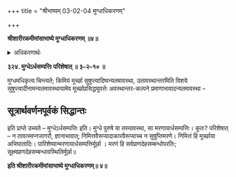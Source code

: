 +++
title = "श्रीभाष्यम् 03-02-04 मुग्धाधिकरणम्"

+++


**श्रीशारीरकमीमांसाभाष्ये मुग्धाधिकरणम् ॥४॥**

<details><summary>अधिकरणार्थः</summary>

देहिनो मूर्च्छावस्थास्वरूपनिर्णयः
</details>

**३२४. मुग्धेऽर्धसम्पत्तिः परिशेषात् ॥ ३–२–१० ॥**

मुग्धमधिकृत्य चिन्त्यते; किमियं मूर्च्छा सुषुप्त्यादिष्वन्यतमावस्था, उतावस्थान्तरमिति विशये सुषुप्त्यादीनामन्यतमावस्थायामेव मूर्च्छाप्रसिद्ध्युपत्तेः अवस्थान्तर-कल्पने प्रमाणाभावादन्यतमावस्था –

## सूत्रार्थवर्णनपूर्वकं सिद्धान्तः

इति प्राप्ते उच्यते – मुग्धेऽर्धसम्पत्तिः इति। मुग्धे पुरुषे या तस्यावस्था, सा मरणायार्धसम्पत्तिः। कुतः? परिशेषात् – न तावत्स्वप्नजागरौ, ज्ञानाभावात्; निमित्तवैरूप्यादाकारवैरूप्याच्च न सुषुप्तिमरणे। निमित्तं हि मूर्च्छाया अभिघातादिः। पारिशेष्यान्मरणायार्धसम्पत्तिर्मूर्छा । मरणं हि सर्वप्राणदेहसम्बन्धोपरतिः; सूक्ष्मप्राणदेहसम्बन्धावस्थितिर्मूर्छा॥

**इति श्रीशारीरकमीमांसाभाष्ये मुग्धाधिकरणम्॥ ४॥**


